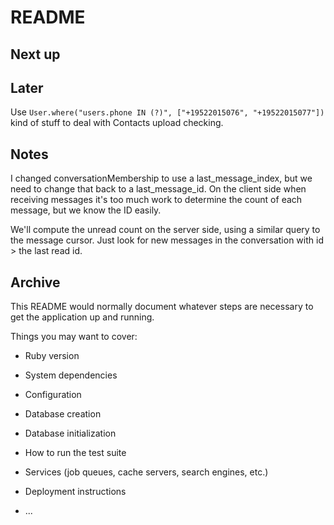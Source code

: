 # README

## Next up

## Later

Use `User.where("users.phone IN (?)", ["+19522015076", "+19522015077"])` kind of stuff to deal with Contacts upload checking.

## Notes

I changed conversationMembership to use a last_message_index, but we need to change that back to a last_message_id. On the client side when receiving messages it's too much work to determine the count of each message, but we know the ID easily.

We'll compute the unread count on the server side, using a similar query to the message cursor. Just look for new messages in the conversation with id > the last read id.

## Archive

This README would normally document whatever steps are necessary to get the
application up and running.

Things you may want to cover:

- Ruby version

- System dependencies

- Configuration

- Database creation

- Database initialization

- How to run the test suite

- Services (job queues, cache servers, search engines, etc.)

- Deployment instructions

- ...
